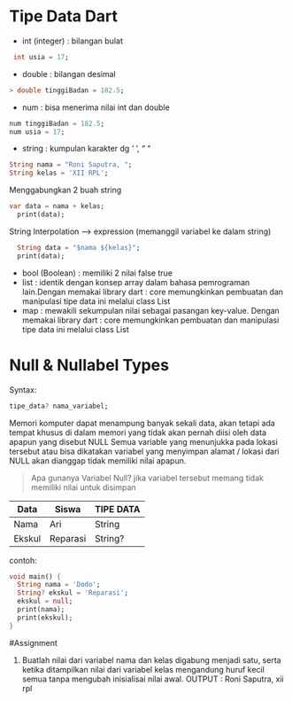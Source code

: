 # Tipe Data Dart
-	int (integer)	: bilangan bulat
  ```dart
   int usia = 17;
```
-	double 		: bilangan desimal
  ```dart
  > double tinggiBadan = 182.5;
```
-	num       : bisa menerima nilai int dan double
  ```dart
  num tinggiBadan = 182.5;
num usia = 17;
````
-	string		: kumpulan karakter dg ‘ ‘, “ “
  ```dart
String nama = "Roni Saputra, ";
String kelas = 'XII RPL';
```
Menggabungkan 2 buah string
```dart
var data = nama + kelas;
  print(data);
```
String Interpolation --> expression (memanggil variabel ke dalam string)
```dart
  String data = "$nama ${kelas}";
  print(data);
```




-	bool (Boolean)	: memiliki 2 nilai false true
-	list : identik dengan konsep array dalam bahasa pemrograman lain.Dengan memakai library dart : core memungkinkan pembuatan dan manipulasi tipe data ini melalui class List 
-	map : mewakili sekumpulan nilai sebagai pasangan key-value. Dengan memakai library dart : core memungkinkan pembuatan dan manipulasi tipe data ini melalui class List 

  
# Null & Nullabel Types
Syntax:
```dart
tipe_data? nama_variabel;
```
Memori komputer dapat menampung banyak sekali data, akan tetapi ada tempat khusus di dalam memori yang tidak akan pernah diisi oleh data apapun yang disebut NULL 
Semua variable yang menunjukka pada lokasi tersebut atau bisa dikatakan variabel yang menyimpan alamat / lokasi dari NULL akan dianggap tidak memiliki nilai apapun.

>Apa gunanya Variabel Null?
>jika variabel tersebut memang tidak memiliki nilai untuk disimpan

|Data | Siswa	| TIPE DATA |
|-----|-------|-----------|
|Nama	| Ari |	String |
|Ekskul | 	Reparasi | String? | 	

contoh:
```dart
void main() {
  String nama = 'Dodo';
  String? ekskul = 'Reparasi';
  ekskul = null;
  print(nama);
  print(ekskul);
}
```

#Assignment
1. Buatlah nilai dari variabel nama dan kelas digabung menjadi satu, serta ketika ditampilkan nilai dari variabel kelas mengandung huruf kecil semua tanpa mengubah inisialisai nilai awal.
   OUTPUT : Roni Saputra, xii rpl
